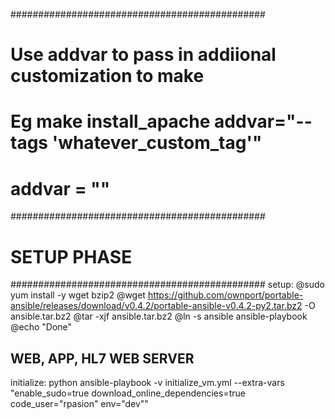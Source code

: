 ##############################################
# Use addvar to pass in addiional customization to make
# Eg make install_apache addvar="--tags 'whatever_custom_tag'"
# addvar = ""

##############################################
# SETUP PHASE
##############################################
setup: 
	@sudo yum install -y wget bzip2
	@wget https://github.com/ownport/portable-ansible/releases/download/v0.4.2/portable-ansible-v0.4.2-py2.tar.bz2 -O ansible.tar.bz2
	@tar -xjf ansible.tar.bz2
	@ln -s ansible ansible-playbook
	@echo "Done"

## WEB, APP, HL7 WEB SERVER 
initialize:
python ansible-playbook -v initialize_vm.yml --extra-vars "enable_sudo=true download_online_dependencies=true code_user="rpasion" env="dev""
